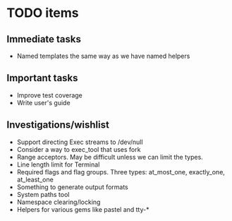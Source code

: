 # TODO items

## Immediate tasks

* Named templates the same way as we have named helpers

## Important tasks

* Improve test coverage
* Write user's guide

## Investigations/wishlist

* Support directing Exec streams to /dev/null
* Consider a way to exec_tool that uses fork
* Range acceptors. May be difficult unless we can limit the types.
* Line length limit for Terminal
* Required flags and flag groups. Three types: at_most_one, exactly_one, at_least_one
* Something to generate output formats
* System paths tool
* Namespace clearing/locking
* Helpers for various gems like pastel and tty-*
